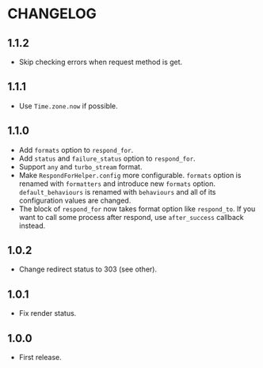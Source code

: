 # CHANGELOG

## 1.1.2

* Skip checking errors when request method is get.

## 1.1.1

* Use `Time.zone.now` if possible.

## 1.1.0

* Add `formats` option to `respond_for`.
* Add `status` and `failure_status` option to `respond_for`.
* Support `any` and `turbo_stream` format.
* Make `RespondForHelper.config` more configurable.
`formats` option is renamed with `formatters` and introduce new `formats` option.
`default_behaviours` is renamed with `behaviours` and all of its configuration values are changed.
* The block of `respond_for` now takes format option like `respond_to`.
If you want to call some process after respond, use `after_success` callback instead.

## 1.0.2

* Change redirect status to 303 (see other).

## 1.0.1

* Fix render status.

## 1.0.0

* First release.
